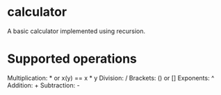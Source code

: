 # calculator
A basic calculator implemented using recursion.

# Supported operations
Multiplication: * or x(y) == x * y
Division: /
Brackets: () or []
Exponents: ^
Addition: +
Subtraction: -
